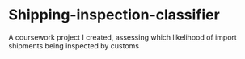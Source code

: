 # Shipping-inspection-classifier
A coursework project I created, assessing which likelihood of import shipments being inspected by customs
